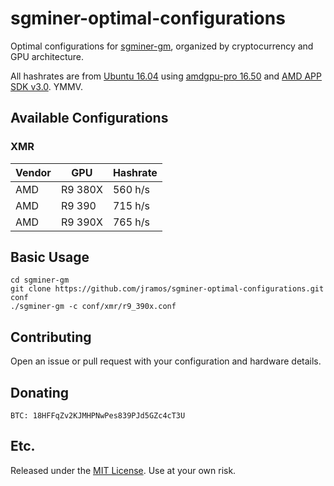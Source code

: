 # sgminer-optimal-configurations

Optimal configurations for [sgminer-gm](https://github.com/genesismining/sgminer-gm), organized by cryptocurrency and GPU architecture.

All hashrates are from [Ubuntu 16.04](https://www.ubuntu.com/download/server) using [amdgpu-pro 16.50](https://support.amd.com/en-us/kb-articles/Pages/AMDGPU-PRO-Install.aspx) and [AMD APP SDK v3.0](http://developer.amd.com/tools-and-sdks/opencl-zone/amd-accelerated-parallel-processing-app-sdk/). YMMV.

## Available Configurations

### XMR

| Vendor | GPU     | Hashrate |
|--------|---------|----------|
| AMD    | R9 380X | 560 h/s  |
| AMD    | R9 390  | 715 h/s  |
| AMD    | R9 390X | 765 h/s  |

## Basic Usage

```
cd sgminer-gm
git clone https://github.com/jramos/sgminer-optimal-configurations.git conf
./sgminer-gm -c conf/xmr/r9_390x.conf
```

## Contributing

Open an issue or pull request with your configuration and hardware details.

## Donating

```
BTC: 18HFFqZv2KJMHPNwPes839PJd5GZc4cT3U
```

## Etc.

Released under the [MIT License](LICENSE). Use at your own risk.
